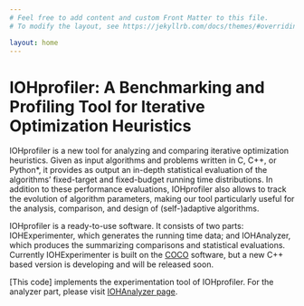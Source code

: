 ```yaml
---
# Feel free to add content and custom Front Matter to this file.
# To modify the layout, see https://jekyllrb.com/docs/themes/#overriding-theme-defaults

layout: home
---
```


IOHprofiler: A Benchmarking and Profiling Tool for Iterative Optimization Heuristics
============================================

IOHprofiler is a new tool for analyzing and comparing iterative optimization heuristics.
Given as input algorithms and problems written in C, C++, or Python*, it provides as output an in-depth statistical evaluation of the algorithms’ fixed-target and fixed-budget running time distributions. In addition to these performance evaluations, IOHprofiler also allows to track the evolution of algorithm parameters, making our tool particularly useful for the analysis, comparison, and design of (self-)adaptive algorithms.

IOHprofiler is a ready-to-use software. It consists of two parts: IOHExperimenter, which generates the running time data; and IOHAnalyzer, which produces the summarizing comparisons and statistical evaluations. Currently IOHExperimenter is built on the [COCO](https://github.com/numbbo/coco) software, but a new C++ based version is developing and will be released soon.

[This code] implements the experimentation tool of IOHprofiler. 
For the analyzer part, please visit [IOHAnalyzer page](https://github.com/IOHprofiler/IOHAnalyzer).
